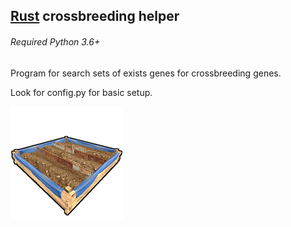 ## [Rust](https://rust.facepunch.com/) crossbreeding helper

###### Required Python 3.6+

Program for search sets of exists genes for crossbreeding genes.

Look for config.py for basic setup. 

![Image of Yaktocat](https://github.com/milypoint/playrust_crossbreeding/blob/master/data/planter_large.png?raw=true)
